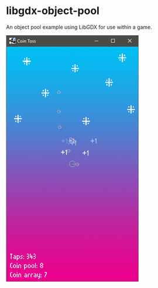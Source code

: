 # libgdx-object-pool
An object pool example using LibGDX for use within a game.

![](images/coin_toss.png)
